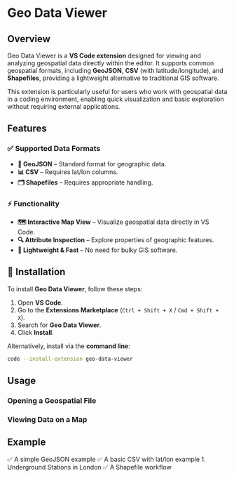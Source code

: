 # Geo Data Viewer

## Overview
Geo Data Viewer is a __VS Code extension__ designed for viewing and analyzing geospatial data directly within the editor. It supports common geospatial formats, including __GeoJSON__, __CSV__ (with latitude/longitude), and __Shapefiles__, providing a lightweight alternative to traditional GIS software.

This extension is particularly useful for users who work with geospatial data in a coding environment, enabling quick visualization and basic exploration without requiring external applications.

## Features
### ✅ Supported Data Formats
- __📍 GeoJSON__ – Standard format for geographic data.
- __📊 CSV__ – Requires lat/lon columns.
- __🗂 Shapefiles__ – Requires appropriate handling.

### ⚡ Functionality
- __🗺 Interactive Map View__ – Visualize geospatial data directly in VS Code.
- __🔍 Attribute Inspection__ – Explore properties of geographic features.
- __🚀 Lightweight & Fast__ – No need for bulky GIS software.


## 📌 Installation  
To install **Geo Data Viewer**, follow these steps:  

1. Open **VS Code**.  
2. Go to the **Extensions Marketplace** (`Ctrl + Shift + X` / `Cmd + Shift + X`).  
3. Search for **Geo Data Viewer**.  
4. Click **Install**.  

Alternatively, install via the **command line**:  

```sh
code --install-extension geo-data-viewer
```


## Usage
### Opening a Geospatial File
### Viewing Data on a Map


## Example
✅ A simple GeoJSON example
✅ A basic CSV with lat/lon example 1. Underground Stations in London
✅ A Shapefile workflow
